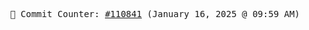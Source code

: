 <p align="center">
    <samp>
        📮 Commit Counter: <a href="https://github.com/Javascript-void0/Javascript-void0/commits/main">#110841</a> (January 16, 2025 @ 09:59 AM)
    </samp>
</p>